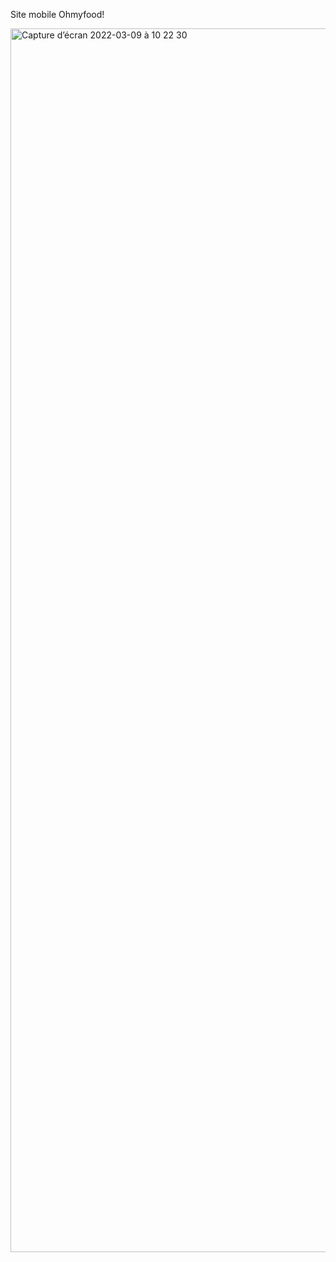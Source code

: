 Site mobile Ohmyfood!

<img width="1958" alt="Capture d’écran 2022-03-09 à 10 22 30" src="https://user-images.githubusercontent.com/81871149/157411986-d14c6e23-3b0b-491c-bbc1-d77de424d481.png">
